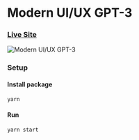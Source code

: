 # Modern UI/UX GPT-3
### [Live Site](gpt3-anhtudo97.netlify.app/)

![Modern UI/UX GPT-3](https://i.ibb.co/TR5LW9z/image.png)

### Setup

#### Install package

```cmd 
yarn
```
#### Run

```cmd
yarn start
```
